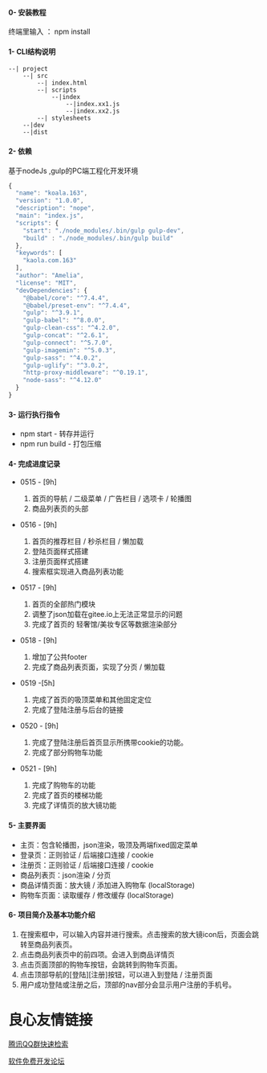 #### 0- 安装教程

终端里输入 ： npm install

#### 1- CLI结构说明
``` 
--| project
    --| src
        --| index.html
        --| scripts
            --|index
                --|index.xx1.js
                --|index.xx2.js
 ​		 --| stylesheets
    --|dev
    --|dist
```

#### 2- 依赖

基于nodeJs ,gulp的PC端工程化开发环境

```javascript
{
  "name": "koala.163",
  "version": "1.0.0",
  "description": "nope",
  "main": "index.js",
  "scripts": {
    "start": "./node_modules/.bin/gulp gulp-dev",
    "build" : "./node_modules/.bin/gulp build"
  },
  "keywords": [
    "kaola.com.163"
  ],
  "author": "Amelia",
  "license": "MIT",
  "devDependencies": {
    "@babel/core": "^7.4.4",
    "@babel/preset-env": "^7.4.4",
    "gulp": "^3.9.1",
    "gulp-babel": "^8.0.0",
    "gulp-clean-css": "^4.2.0",
    "gulp-concat": "^2.6.1",
    "gulp-connect": "^5.7.0",
    "gulp-imagemin": "^5.0.3",
    "gulp-sass": "^4.0.2",
    "gulp-uglify": "^3.0.2",
    "http-proxy-middleware": "^0.19.1",
    "node-sass": "^4.12.0"
  }
}
```

#### 3- 运行执行指令
- npm start - 转存并运行
- npm run build - 打包压缩

#### 4- 完成进度记录
- 0515 - [9h]
  1. 首页的导航 / 二级菜单 / 广告栏目 / 选项卡 / 轮播图
  2. 商品列表页的头部

- 0516 - [9h]
  1. 首页的推荐栏目 / 秒杀栏目 / 懒加载
  2. 登陆页面样式搭建
  3. 注册页面样式搭建
  4. 搜索框实现进入商品列表功能

- 0517 - [9h]
  1. 首页的全部热门模块
  2. 调整了json加载在gitee.io上无法正常显示的问题
  3. 完成了首页的 轻奢馆/美妆专区等数据渲染部分

- 0518 - [9h]
  1. 增加了公共footer
  2. 完成了商品列表页面，实现了分页 / 懒加载
- 0519 -[5h]
  1. 完成了首页的吸顶菜单和其他固定定位
  2. 完成了登陆注册与后台的链接

- 0520 - [9h]
  1. 完成了登陆注册后首页显示所携带cookie的功能。
  2. 完成了部分购物车功能

- 0521 - [9h]
  1. 完成了购物车的功能
  2. 完成了首页的楼梯功能
  3. 完成了详情页的放大镜功能

#### 5- 主要界面
- 主页：包含轮播图，json渲染，吸顶及两端fixed固定菜单
- 登录页：正则验证 / 后端接口连接 / cookie
- 注册页：正则验证 / 后端接口连接 / cookie
- 商品列表页：json渲染 / 分页 
- 商品详情页面：放大镜 / 添加进入购物车 (localStorage)
- 购物车页面：读取缓存 / 修改缓存 (localStorage)

#### 6- 项目简介及基本功能介绍
1. 在搜索框中，可以输入内容并进行搜索。点击搜索的放大镜icon后，页面会跳转至商品列表页。
2. 点击商品列表页中的前四项。会进入到商品详情页
3. 点击页面顶部的购物车按钮，会跳转到购物车页面。
4. 点击顶部导航的[登陆][注册]按钮，可以进入到登陆 / 注册页面
5. 用户成功登陆或注册之后，顶部的nav部分会显示用户注册的手机号。


 # 良心友情链接

[腾讯QQ群快速检索](http://u.720life.cn/s/8cf73f7c)

[软件免费开发论坛](http://u.720life.cn/s/bbb01dc0)